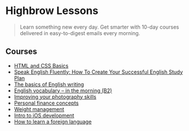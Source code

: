 # Highbrow Lessons

> Learn something new every day.
> Get smarter with 10-day courses delivered in easy-to-digest emails every morning.

## Courses

- [HTML and CSS Basics](html-and-css-basics/README.md)
- [Speak English Fluently: How To Create Your Successful English Study Plan](speak-english-fluently/README.md)
- [The basics of English writing](the-basics-of-english-writing/README.md)
- [English vocabulary – in the morning (B2)](english-vocabulary-in-the-morning-b2/README.md)
- [Improving your photography skills](improving-your-photography-skills/README.md)
- [Personal finance concepts](personal-finance-concepts/README.md)
- [Weight management](weight-management/README.md)
- [Intro to iOS development](intro-to-ios-development/README.md)
- [How to learn a foreign language](how-to-learn-a-foreign-language/README.md)
